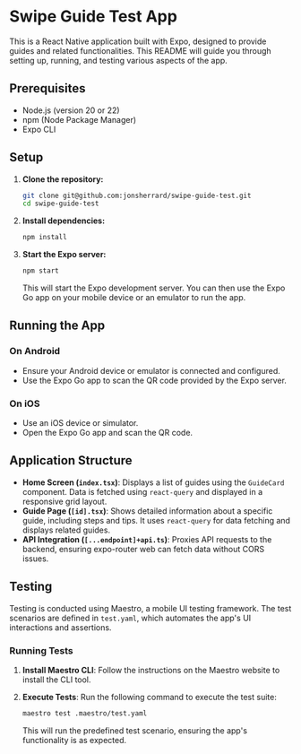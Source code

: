 # Swipe Guide Test App

This is a React Native application built with Expo, designed to provide guides and related functionalities. This README will guide you through setting up, running, and testing various aspects of the app.

## Prerequisites

- Node.js (version 20 or 22)
- npm (Node Package Manager)
- Expo CLI

## Setup

1. **Clone the repository:**

   ```sh
   git clone git@github.com:jonsherrard/swipe-guide-test.git
   cd swipe-guide-test
   ```

2. **Install dependencies:**

   ```sh
   npm install
   ```

3. **Start the Expo server:**

   ```sh
   npm start
   ```

   This will start the Expo development server. You can then use the Expo Go app on your mobile device or an emulator to run the app.

## Running the App

### On Android

- Ensure your Android device or emulator is connected and configured.
- Use the Expo Go app to scan the QR code provided by the Expo server.

### On iOS

- Use an iOS device or simulator.
- Open the Expo Go app and scan the QR code.

## Application Structure

- **Home Screen (`index.tsx`)**: Displays a list of guides using the `GuideCard` component. Data is fetched using `react-query` and displayed in a responsive grid layout.
- **Guide Page (`[id].tsx`)**: Shows detailed information about a specific guide, including steps and tips. It uses `react-query` for data fetching and displays related guides.
- **API Integration (`[...endpoint]+api.ts`)**: Proxies API requests to the backend, ensuring expo-router web can fetch data without CORS issues.

## Testing

Testing is conducted using Maestro, a mobile UI testing framework. The test scenarios are defined in `test.yaml`, which automates the app's UI interactions and assertions.

### Running Tests

1. **Install Maestro CLI**: Follow the instructions on the Maestro website to install the CLI tool.
2. **Execute Tests**: Run the following command to execute the test suite:

   ```sh
   maestro test .maestro/test.yaml
   ```

   This will run the predefined test scenario, ensuring the app's functionality is as expected.
